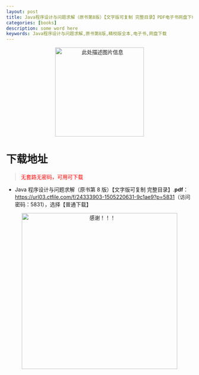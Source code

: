 ```yaml
---
layout: post
title: Java程序设计与问题求解（原书第8版）【文字版可复制 完整目录】PDF电子书网盘下载
categories: [books]
description: some word here
keywords: Java程序设计与问题求解,原书第8版,精校版全本,电子书,网盘下载
---
```


<div align="center"><img src="https://qweree.cn/wp-content/uploads/2025/05/jcxsjywtqj.png" alt="此处描述图片信息" width="240px" height="auto"></div>

# 下载地址

> <p style="color:red" >无套路无密码，可用可下载</p>

- Java 程序设计与问题求解（原书第 8 版）【文字版可复制 完整目录】.**pdf**：<https://url03.ctfile.com/f/24333903-1505220631-9c1ae9?p=5831>（访问密码：5831），选择【普通下载】

<div align="center"><img src="https://pic.imgdb.cn/item/6707df6bd29ded1a8ce37031.gif" alt="感谢！！！" width="420px" height="auto"/></div>
